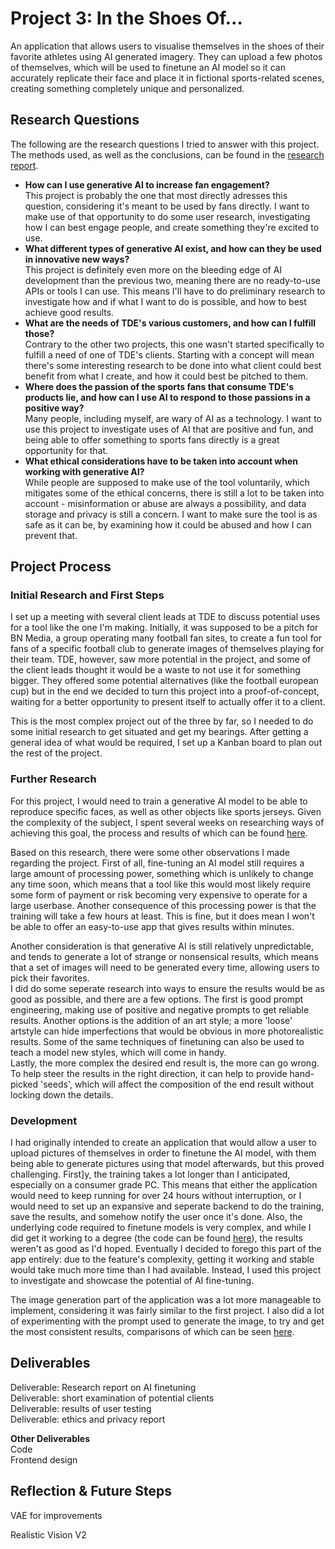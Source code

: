 # Project 3: In the Shoes Of...  
An application that allows users to visualise themselves in the shoes of their favorite athletes using AI generated imagery. They can upload a few photos of themselves, which will be used to finetune an AI model so it can accurately replicate their face and place it in fictional sports-related scenes, creating something completely unique and personalized.

## Research Questions
The following are the research questions I tried to answer with this project. The methods used, as well as the conclusions, can be found in the [research report](/Research_Report.md).
- **How can I use generative AI to increase fan engagement?**  
This project is probably the one that most directly adresses this question, considering it's meant to be used by fans directly. I want to make use of that opportunity to do some user research, investigating how I can best engage people, and create something they're excited to use.  
- **What different types of generative AI exist, and how can they be used in innovative new ways?**  
This project is definitely even more on the bleeding edge of AI development than the previous two, meaning there are no ready-to-use APIs or tools I can use. This means I'll have to do preliminary research to investigate how and if what I want to do is possible, and how to best achieve good results.  
- **What are the needs of TDE's various customers, and how can I fulfill those?**  
Contrary to the other two projects, this one wasn't started specifically to fulfill a need of one of TDE's clients. Starting with a concept will mean there's some interesting research to be done into what client could best benefit from what I create, and how it could best be pitched to them.  
- **Where does the passion of the sports fans that consume TDE's products lie, and how can I use AI to respond to those passions in a positive way?**  
Many people, including myself, are wary of AI as a technology. I want to use this project to investigate uses of AI that are positive and fun, and being able to offer something to sports fans directly is a great opportunity for that.  
- **What ethical considerations have to be taken into account when working with generative AI?**  
While people are supposed to make use of the tool voluntarily, which mitigates some of the ethical concerns, there is still a lot to be taken into account - misinformation or abuse are always a possibility, and data storage and privacy is still a concern. I want to make sure the tool is as safe as it can be, by examining how it could be abused and how I can prevent that.  

## Project Process
### Initial Research and First Steps
I set up a meeting with several client leads at TDE to discuss potential uses for a tool like the one I'm making. Initially, it was supposed to be a pitch for BN Media, a group operating many football fan sites, to create a fun tool for fans of a specific football club to generate images of themselves playing for their team. TDE, however, saw more potential in the project, and some of the client leads thought it would be a waste to not use it for something bigger. They offered some potential alternatives (like the football european cup) but in the end we decided to turn this project into a proof-of-concept, waiting for a better opportunity to present itself to actually offer it to a client.

This is the most complex project out of the three by far, so I needed to do some initial research to get situated and get my bearings. After getting a general idea of what would be required, I set up a Kanban board to plan out the rest of the project.

### Further Research
For this project, I would need to train a generative AI model to be able to reproduce specific faces, as well as other objects like sports jerseys. Given the complexity of the subject, I spent several weeks on researching ways of achieving this goal, the process and results of which can be found [here](AI_Finetuning_Research.md).

Based on this research, there were some other observations I made regarding the project. First of all, fine-tuning an AI model still requires a large amount of processing power, something which is unlikely to change any time soon, which means that a tool like this would most likely require some form of payment or risk becoming very expensive to operate for a large userbase. Another consequence of this processing power is that the training will take a few hours at least. This is fine, but it does mean I won't be able to offer an easy-to-use app that gives results within minutes.

Another consideration is that generative AI is still relatively unpredictable, and tends to generate a lot of strange or nonsensical results, which means that a set of images will need to be generated every time, allowing users to pick their favorites.  
I did do some seperate research into ways to ensure the results would be as good as possible, and there are a few options. The first is good prompt engineering, making use of positive and negative prompts to get reliable results. Another options is the addition of an art style; a more 'loose' artstyle can hide imperfections that would be obvious in more photorealistic results. Some of the same techniques of finetuning can also be used to teach a model new styles, which will come in handy.  
Lastly, the more complex the desired end result is, the more can go wrong. To help steer the results in the right direction, it can help to provide hand-picked 'seeds', which will affect the composition of the end result without locking down the details.

### Development
I had originally intended to create an application that would allow a user to upload pictures of themselves in order to finetune the AI model, with them being able to generate pictures using that model afterwards, but this proved challenging. 
First]y, the training takes a lot longer than I anticipated, especially on a consumer grade PC. This means that either the application would need to keep running for over 24 hours without interruption, or I would need to set up an expansive and seperate backend to do the training, save the results, and somehow notify the user once it's done.
Also, the underlying code required to finetune models is very complex, and while I did get it working to a degree (the code can be found [here]()), the results weren't as good as I'd hoped.
Eventually I decided to forego this part of the app entirely: due to the feature's complexity, getting it working and stable would take much more time than I had available. Instead, I used this project to investigate and showcase the potential of AI fine-tuning.

The image generation part of the application was a lot more manageable to implement, considering it was fairly similar to the first project. I also did a lot of experimenting with the prompt used to generate the image, to try and get the most consistent results, comparisons of which can be seen [here]().

## Deliverables
Deliverable: Research report on AI finetuning  
Deliverable: short examination of potential clients  
Deliverable: results of user testing   
Deliverable:  ethics and privacy report  

**Other Deliverables**  
Code  
Frontend design  

## Reflection & Future Steps

 VAE for improvements
  
 Realistic Vision V2
